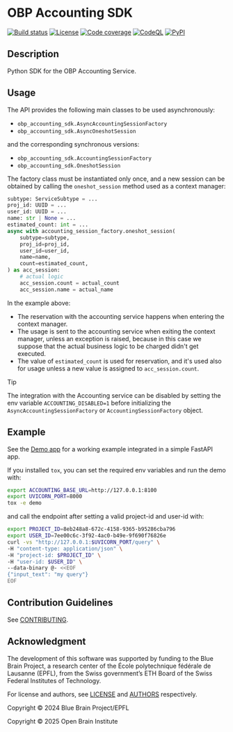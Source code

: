 # OBP Accounting SDK

[![Build status][build_status_badge]][build_status_target]
[![License][license_badge]][license_target]
[![Code coverage][coverage_badge]][coverage_target]
[![CodeQL][codeql_badge]][codeql_target]
[![PyPI][pypi_badge]][pypi_target]

## Description

Python SDK for the OBP Accounting Service.

## Usage

The API provides the following main classes to be used asynchronously:

- `obp_accounting_sdk.AsyncAccountingSessionFactory`
- `obp_accounting_sdk.AsyncOneshotSession`

and the corresponding synchronous versions:

- `obp_accounting_sdk.AccountingSessionFactory`
- `obp_accounting_sdk.OneshotSession`

The factory class must be instantiated only once, and a new session can be obtained by calling the `oneshot_session` method used as a context manager:

```python
subtype: ServiceSubtype = ...
proj_id: UUID = ...
user_id: UUID = ...
name: str | None = ...
estimated_count: int = ...
async with accounting_session_factory.oneshot_session(
    subtype=subtype,
    proj_id=proj_id,
    user_id=user_id,
    name=name,
    count=estimated_count,
) as acc_session:
    # actual logic
    acc_session.count = actual_count
    acc_session.name = actual_name
```

In the example above:

- The reservation with the accounting service happens when entering the context manager.
- The usage is sent to the accounting service when exiting the context manager, unless an exception is raised, because in this case we suppose that the actual business logic to be charged didn't get executed.
- The value of `estimated_count` is used for reservation, and it's used also for usage unless a new value is assigned to `acc_session.count`.

> [!TIP]
> The integration with the Accounting service can be disabled by setting the env variable `ACCOUNTING_DISABLED=1` before initializing the `AsyncAccountingSessionFactory` or `AccountingSessionFactory` object.

## Example

See the [Demo app](demo/app) for a working example integrated in a simple FastAPI app.

If you installed `tox`, you can set the required env variables and run the demo with:

```bash
export ACCOUNTING_BASE_URL=http://127.0.0.1:8100
export UVICORN_PORT=8000
tox -e demo
```

and call the endpoint after setting a valid project-id and user-id with:

```bash
export PROJECT_ID=8eb248a8-672c-4158-9365-b95286cba796
export USER_ID=7ee00c6c-3f92-4ac0-b49e-9f690f76826e
curl -vs "http://127.0.0.1:$UVICORN_PORT/query" \
-H "content-type: application/json" \
-H "project-id: $PROJECT_ID" \
-H "user-id: $USER_ID" \
--data-binary @- <<EOF
{"input_text": "my query"}
EOF
```

## Contribution Guidelines

See [CONTRIBUTING](CONTRIBUTING.md).

## Acknowledgment

The development of this software was supported by funding to the Blue Brain Project, a research center of the École polytechnique fédérale de Lausanne (EPFL), from the Swiss government’s ETH Board of the Swiss Federal Institutes of Technology.

For license and authors, see [LICENSE](LICENSE.txt) and [AUTHORS](AUTHORS.txt) respectively.

Copyright © 2024 Blue Brain Project/EPFL

Copyright © 2025 Open Brain Institute

[build_status_badge]: https://github.com/BlueBrain/obp-accounting-sdk/actions/workflows/run-tox.yml/badge.svg
[build_status_target]: https://github.com/BlueBrain/obp-accounting-sdk/actions
[license_badge]: https://img.shields.io/pypi/l/obp-accounting-sdk
[license_target]: https://github.com/BlueBrain/obp-accounting-sdk/blob/main/LICENSE.txt
[coverage_badge]: https://codecov.io/github/BlueBrain/obp-accounting-sdk/coverage.svg?branch=main
[coverage_target]: https://codecov.io/github/BlueBrain/obp-accounting-sdk?branch=main
[codeql_badge]: https://github.com/BlueBrain/obp-accounting-sdk/actions/workflows/github-code-scanning/codeql/badge.svg
[codeql_target]: https://github.com/BlueBrain/obp-accounting-sdk/actions/workflows/github-code-scanning/codeql
[pypi_badge]: https://github.com/BlueBrain/obp-accounting-sdk/actions/workflows/publish-sdist.yml/badge.svg
[pypi_target]: https://pypi.org/project/obp-accounting-sdk/
